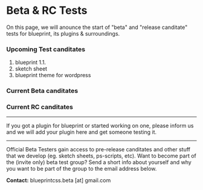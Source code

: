# Beta & RC Tests

On this page, we will anounce the start of "beta" and "release canditate" tests for blueprint, its plugins & surroundings. 

### Upcoming Test canditates
1. blueprint 1.1.
2. sketch sheet
3. blueprint theme for wordpress

### Current Beta canditates

### Current RC canditates

***
If you got a plugin for blueprint or started working on one, please inform us and we will add your plugin here and get someone testing it. 
***
Official Beta Testers gain access to pre-release canditates and other stuff that we develop (eg. sketch sheets, ps-scripts, etc). Want to become part of the (invite only) beta test group? Send a short info about yourself and why you want to be part of the group to the email address below. 

**Contact:** blueprintcss.beta [at] gmail.com